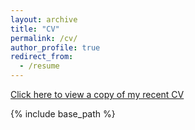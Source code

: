 ```yaml
---
layout: archive
title: "CV"
permalink: /cv/
author_profile: true
redirect_from:
  - /resume
---
```


<a href="https://www.dropbox.com/s/amcqq538w02ef8p/James%20G%20Field_CV_July2019.pdf?dl=0">Click here to view a copy of my recent CV</a>

{% include base_path %}


